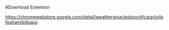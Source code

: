 #Download Extention

<a>https://chromewebstore.google.com/detail/weatherwise/enboockfcaigclojlofeahamibijbapg</a>
